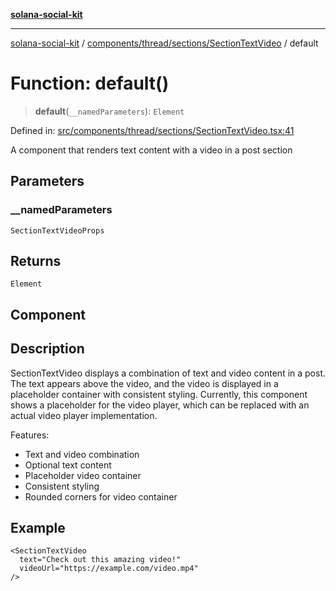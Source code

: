 [**solana-social-kit**](../../../../../README.md)

***

[solana-social-kit](../../../../../README.md) / [components/thread/sections/SectionTextVideo](../README.md) / default

# Function: default()

> **default**(`__namedParameters`): `Element`

Defined in: [src/components/thread/sections/SectionTextVideo.tsx:41](https://github.com/SendArcade/solana-social-starter/blob/98f94bb63d3814df24512365f6ae706d273e698f/src/components/thread/sections/SectionTextVideo.tsx#L41)

A component that renders text content with a video in a post section

## Parameters

### \_\_namedParameters

`SectionTextVideoProps`

## Returns

`Element`

## Component

## Description

SectionTextVideo displays a combination of text and video content in a post.
The text appears above the video, and the video is displayed in a placeholder
container with consistent styling. Currently, this component shows a placeholder
for the video player, which can be replaced with an actual video player implementation.

Features:
- Text and video combination
- Optional text content
- Placeholder video container
- Consistent styling
- Rounded corners for video container

## Example

```tsx
<SectionTextVideo
  text="Check out this amazing video!"
  videoUrl="https://example.com/video.mp4"
/>
```
